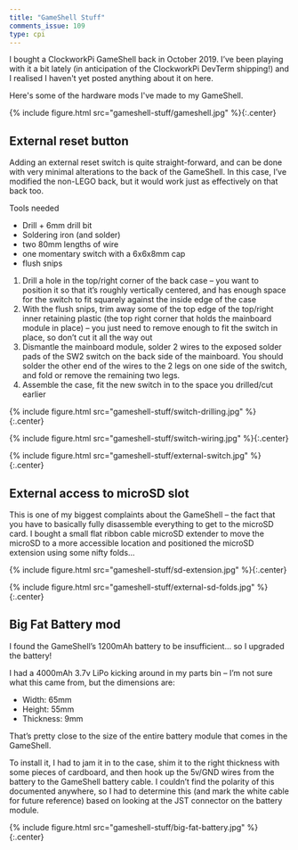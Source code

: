 ```yaml
---
title: "GameShell Stuff"
comments_issue: 109
type: cpi
---
```


I bought a ClockworkPi GameShell back in October 2019. I’ve been playing with it a bit lately (in anticipation of the ClockworkPi DevTerm shipping!) and I realised I haven't yet posted anything about it on here.

Here's some of the hardware mods I've made to my GameShell.

{% include figure.html src="gameshell-stuff/gameshell.jpg" %}{:.center}

<!-- more -->

## External reset button

Adding an external reset switch is quite straight-forward, and can be done with very minimal alterations to the back of the GameShell. In this case, I’ve modified the non-LEGO back, but it would work just as effectively on that back too.

Tools needed

- Drill + 6mm drill bit
- Soldering iron (and solder)
- two 80mm lengths of wire
- one momentary switch with a 6x6x8mm cap
- flush snips

1. Drill a hole in the top/right corner of the back case – you want to position it so that it’s roughly vertically centered, and has enough space for the switch to fit squarely against the inside edge of the case
2. With the flush snips, trim away some of the top edge of the top/right inner retaining plastic (the top right corner that holds the mainboard module in place) – you just need to remove enough to fit the switch in place, so don’t cut it all the way out
3. Dismantle the mainboard module, solder 2 wires to the exposed solder pads of the SW2 switch on the back side of the mainboard. You should solder the other end of the wires to the 2 legs on one side of the switch, and fold or remove the remaining two legs.
4. Assemble the case, fit the new switch in to the space you drilled/cut earlier

{% include figure.html src="gameshell-stuff/switch-drilling.jpg" %}{:.center}

{% include figure.html src="gameshell-stuff/switch-wiring.jpg" %}{:.center}

{% include figure.html src="gameshell-stuff/external-switch.jpg" %}{:.center}

## External access to microSD slot

This is one of my biggest complaints about the GameShell – the fact that you have to basically fully disassemble everything to get to the microSD card. I bought a small flat ribbon cable microSD extender to move the microSD to a more accessible location and positioned the microSD extension using some nifty folds…

{% include figure.html src="gameshell-stuff/sd-extension.jpg" %}{:.center}

{% include figure.html src="gameshell-stuff/external-sd-folds.jpg" %}{:.center}

## Big Fat Battery mod

I found the GameShell’s 1200mAh battery to be insufficient… so I upgraded the battery!

I had a 4000mAh 3.7v LiPo kicking around in my parts bin – I’m not sure what this came from, but the dimensions are:

- Width: 65mm
- Height: 55mm
- Thickness: 9mm

That’s pretty close to the size of the entire battery module that comes in the GameShell.

To install it, I had to jam it in to the case, shim it to the right thickness with some pieces of cardboard, and then hook up the 5v/GND wires from the battery to the GameShell battery cable. I couldn’t find the polarity of this documented anywhere, so I had to determine this (and mark the white cable for future reference) based on looking at the JST connector on the battery module.

{% include figure.html src="gameshell-stuff/big-fat-battery.jpg" %}{:.center}
